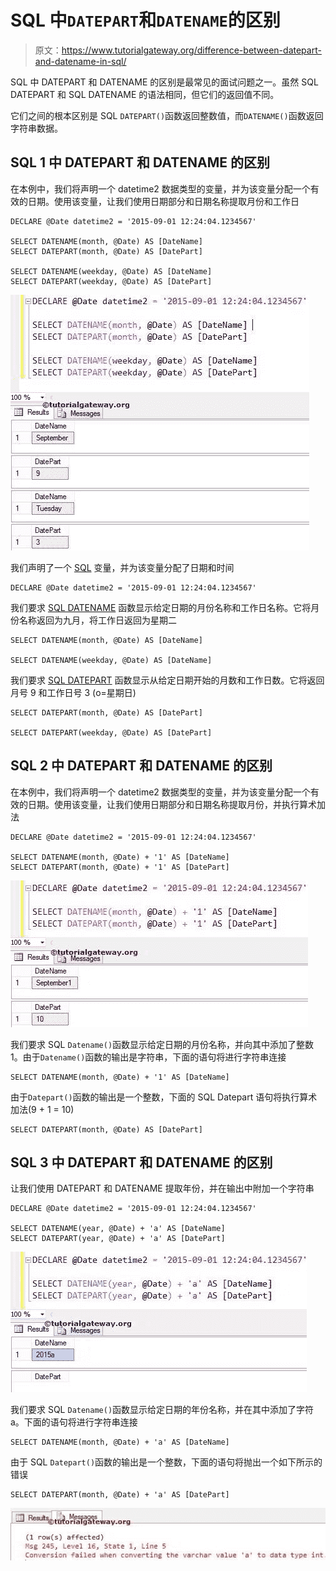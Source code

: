 # SQL 中`DATEPART`和`DATENAME`的区别

> 原文：<https://www.tutorialgateway.org/difference-between-datepart-and-datename-in-sql/>

SQL 中 DATEPART 和 DATENAME 的区别是最常见的面试问题之一。虽然 SQL DATEPART 和 SQL DATENAME 的语法相同，但它们的返回值不同。

它们之间的根本区别是 SQL `DATEPART()`函数返回整数值，而`DATENAME()`函数返回字符串数据。

## SQL 1 中 DATEPART 和 DATENAME 的区别

在本例中，我们将声明一个 datetime2 数据类型的变量，并为该变量分配一个有效的日期。使用该变量，让我们使用日期部分和日期名称提取月份和工作日

```
DECLARE @Date datetime2 = '2015-09-01 12:24:04.1234567'

SELECT DATENAME(month, @Date) AS [DateName] 
SELECT DATEPART(month, @Date) AS [DatePart] 

SELECT DATENAME(weekday, @Date) AS [DateName] 
SELECT DATEPART(weekday, @Date) AS [DatePart]
```

![Difference between DATEPART and DATENAME in SQL 1](img/ab3ce25a4e5a3643c570d73bb7ec2e22.png)

我们声明了一个 [SQL](https://www.tutorialgateway.org/sql/) 变量，并为该变量分配了日期和时间

```
DECLARE @Date datetime2 = '2015-09-01 12:24:04.1234567'
```

我们要求 [SQL DATENAME](https://www.tutorialgateway.org/sql-datename/) 函数显示给定日期的月份名称和工作日名称。它将月份名称返回为九月，将工作日返回为星期二

```
SELECT DATENAME(month, @Date) AS [DateName]

SELECT DATENAME(weekday, @Date) AS [DateName]
```

我们要求 [SQL DATEPART](https://www.tutorialgateway.org/sql-datepart/) 函数显示从给定日期开始的月数和工作日数。它将返回月号 9 和工作日号 3 (o=星期日)

```
SELECT DATEPART(month, @Date) AS [DatePart] 

SELECT DATEPART(weekday, @Date) AS [DatePart]
```

## SQL 2 中 DATEPART 和 DATENAME 的区别

在本例中，我们将声明一个 datetime2 数据类型的变量，并为该变量分配一个有效的日期。使用该变量，让我们使用日期部分和日期名称提取月份，并执行算术加法

```
DECLARE @Date datetime2 = '2015-09-01 12:24:04.1234567'

SELECT DATENAME(month, @Date) + '1' AS [DateName] 
SELECT DATEPART(month, @Date) + '1' AS [DatePart]
```

![Difference between DATEPART and DATENAME in SQL 2](img/8fa8b4929bb2c02757ba6790f8f7c421.png)

我们要求 SQL `Datename()`函数显示给定日期的月份名称，并向其中添加了整数 1。由于`Datename()`函数的输出是字符串，下面的语句将进行字符串连接

```
SELECT DATENAME(month, @Date) + '1' AS [DateName]
```

由于`Datepart()`函数的输出是一个整数，下面的 SQL Datepart 语句将执行算术加法(9 + 1 = 10)

```
SELECT DATEPART(month, @Date) AS [DatePart]
```

## SQL 3 中 DATEPART 和 DATENAME 的区别

让我们使用 DATEPART 和 DATENAME 提取年份，并在输出中附加一个字符串

```
DECLARE @Date datetime2 = '2015-09-01 12:24:04.1234567'

SELECT DATENAME(year, @Date) + 'a' AS [DateName] 
SELECT DATEPART(year, @Date) + 'a' AS [DatePart]
```

![Difference between DATEPART and DATENAME in SQL 3](img/45044b3000a8c13810925f11a9401a42.png)

我们要求 SQL `Datename()`函数显示给定日期的年份名称，并在其中添加了字符 a。下面的语句将进行字符串连接

```
SELECT DATENAME(month, @Date) + 'a' AS [DateName]
```

由于 SQL `Datepart()`函数的输出是一个整数，下面的语句将抛出一个如下所示的错误

```
SELECT DATEPART(month, @Date) + 'a' AS [DatePart] 

```

![Difference between DATEPART and DATENAME in SQL 4](img/e107ecf461c25073d2520a4c954826c5.png)